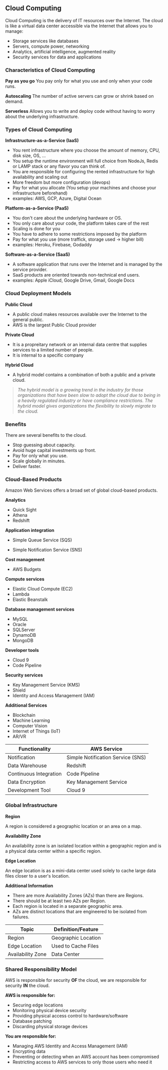 ## Cloud Computing

Cloud Computing is the delivery of IT resources over the Internet. The cloud is like a virtual data center accessible via the Internet that allows you to manage:

- Storage services like databases
- Servers, compute power, networking
- Analytics, artificial intelligence, augmented reality
- Security services for data and applications



### Characteristics of Cloud Computing

**Pay as you go**
You pay only for what you use and only when your code runs.

**Autoscaling**
The number of active servers can grow or shrink based on demand.

**Serverless**
Allows you to write and deploy code without having to worry about the underlying infrastructure.



### Types of Cloud Computing

**Infrastructure-as-a-Service (IaaS)** 

- You rent infrastructure where you choose the amount of memory, CPU, disk size, OS, ...
- You setup the runtime environment will full choice from NodeJs, Redis or LAMP stack or any flavor you can think of.
- You are responsible for configuring the rented infrastructure for high availability and scaling out
- More freedom but more configuration (devops)
- Pay for what you allocate (You setup your machines and choose your infrastructure beforehand)
- examples: AWS, GCP, Azure, Digital Ocean

**Platform-as-a-Service (PaaS)**

- You don't care about the underlying hardware or OS.
- You only care about your code, the platform takes care of the rest
- Scaling is done for you
- You have to adhere to some restrictions imposed by the platform
- Pay for what you use (more traffick, storage used -> higher bill)
- examples: Heroku, Firebase, Godaddy

**Software-as-a-Service (SaaS)**

- A software application that runs over the Internet and is managed by the service provider.
- SaaS products are oriented towards non-technical end users.
- examples: Apple iCloud, Google Drive, Gmail, Google Docs



### Cloud Deployment Models

**Public Cloud**

- A public cloud makes resources available over the Internet to the general public.
- AWS is the largest Public Cloud provider

**Private Cloud**

- It is a propreitary network or an internal data centre that supplies services to a limited number of people.
- It is internal to a specific company

**Hybrid Cloud**

- A hybrid model contains a combination of both a public and a private cloud.

> *The hybrid model is a growing trend in the industry for those organizations that have been slow to adopt the cloud due to being in a heavily regulated industry or have compliance restrictions. The hybrid model gives organizations the flexibility to slowly migrate to the cloud.*



### Benefits

There are several benefits to the cloud.

- Stop guessing about capacity.
- Avoid huge capital investments up front.
- Pay for only what you use.
- Scale globally in minutes.
- Deliver faster.



### Cloud-Based Products

Amazon Web Services offers a broad set of global cloud-based products.

**Analytics**

- Quick Sight
- Athena
- Redshift

**Application integration**

- Simple Queue Service (SQS)

- Simple Notification Service (SNS)

**Cost management**

- AWS Budgets

**Compute services**

- Elastic Cloud Compute (EC2)
- Lambda
- Elastic Beanstalk

**Database management services**

- MySQL
- Oracle
- SQLServer
- DynamoDB
- MongoDB

**Developer tools**

- Cloud 9
- Code Pipeline

**Security services**

- Key Management Service (KMS)
- Shield
- Identity and Access Management (IAM)

**Additional Services**

- Blockchain
- Machine Learning
- Computer Vision
- Internet of Things (IoT)
- AR/VR



| Functionality          | AWS Service                       |
| ---------------------- | --------------------------------- |
| Notification           | Simple Notification Service (SNS) |
| Data Warehouse         | Redshift                          |
| Continuous Integration | Code Pipeline                     |
| Data Encryption        | Key Management Service            |
| Development Tool       | Cloud 9                           |



### Global Infrastructure

**Region**

A region is considered a geographic location or an area on a map.

**Availability Zone**

An availability zone is an isolated location within a geographic region and is a physical data center within a specific region.

**Edge Location**

An edge location is as a mini-data center used solely to cache large data files closer to a user's location.

**Additional Information**

- There are more Availability Zones (AZs) than there are Regions.
- There should be at least two AZs per Region.
- Each region is located in a separate geographic area.
- AZs are distinct locations that are engineered to be isolated from failures.



| Topic             | Definition/Feature  |
| ----------------- | ------------------- |
| Region            | Geographic Location |
| Edge Location     | Used to Cache Files |
| Availability Zone | Data Center         |



### Shared Responsibility Model

AWS is responsible for security **OF** the cloud, we are responsible for security **IN** the cloud.

**AWS is responsible for:**

- Securing edge locations
- Monitoring physical device security
- Providing physical access control to hardware/software
- Database patching
- Discarding physical storage devices

**You are responsible for:**

- Managing AWS Identity and Access Management (IAM)
- Encrypting data
- Preventing or detecting when an AWS account has been compromised
- Restricting access to AWS services to only those users who need it